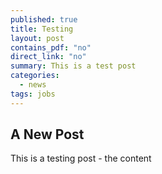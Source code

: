 ```yaml
---
published: true
title: Testing
layout: post
contains_pdf: "no"
direct_link: "no"
summary: This is a test post
categories: 
  - news
tags: jobs
---
```


## A New Post

This is a testing post - the content